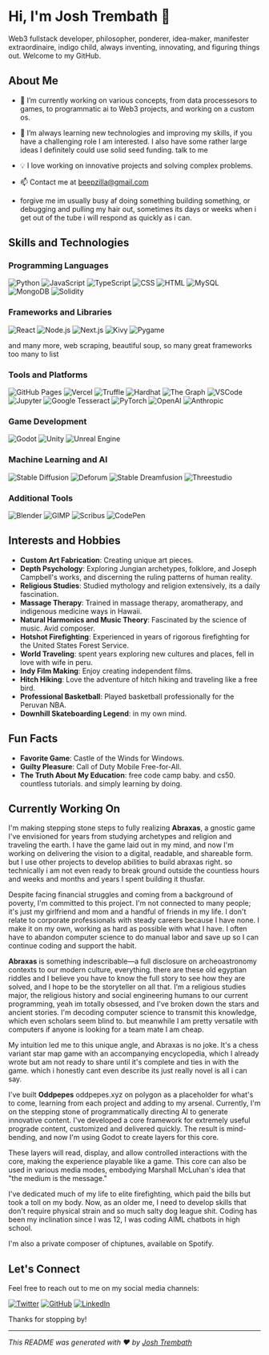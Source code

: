 # Hi, I'm Josh Trembath 👋

Web3 fullstack developer, philosopher, ponderer, idea-maker, manifester extraordinaire, indigo child, always inventing, innovating, and figuring things out. Welcome to my GitHub.  

## About Me

- 🔭 I’m currently working on various concepts, from data processesors to games, to programmatic ai to Web3 projects, and working on a custom os.
- 🌱 I’m always learning new technologies and improving my skills, if you have a challenging role I am interested.  I also have some rather large ideas I definitely could use solid seed funding.  talk to me
- 💡 I love working on innovative projects and solving complex problems.
- 📫 Contact me at [beepzilla@gmail.com](mailto:beepzilla@gmail.com)

- forgive me im usually busy af doing something building something, or debugging and pulling my hair out, sometimes its days or weeks when i get out of the tube i will respond as quickly as i can.


## Skills and Technologies

### Programming Languages
![Python](https://img.shields.io/badge/Python-3776AB?style=for-the-badge&logo=python&logoColor=white)
![JavaScript](https://img.shields.io/badge/JavaScript-F7DF1E?style=for-the-badge&logo=javascript&logoColor=black)
![TypeScript](https://img.shields.io/badge/TypeScript-3178C6?style=for-the-badge&logo=typescript&logoColor=white)
![CSS](https://img.shields.io/badge/CSS-1572B6?style=for-the-badge&logo=css3&logoColor=white)
![HTML](https://img.shields.io/badge/HTML-E34F26?style=for-the-badge&logo=html5&logoColor=white)
![MySQL](https://img.shields.io/badge/MySQL-4479A1?style=for-the-badge&logo=mysql&logoColor=white)
![MongoDB](https://img.shields.io/badge/MongoDB-47A248?style=for-the-badge&logo=mongodb&logoColor=white)
![Solidity](https://img.shields.io/badge/Solidity-363636?style=for-the-badge&logo=solidity&logoColor=white)

### Frameworks and Libraries
![React](https://img.shields.io/badge/React-61DAFB?style=for-the-badge&logo=react&logoColor=black)
![Node.js](https://img.shields.io/badge/Node.js-339933?style=for-the-badge&logo=nodedotjs&logoColor=white)
![Next.js](https://img.shields.io/badge/Next.js-000000?style=for-the-badge&logo=nextdotjs&logoColor=white)
![Kivy](https://img.shields.io/badge/Kivy-ff8e0d?style=for-the-badge&logo=Kivy&logoColor=white)
![Pygame](https://img.shields.io/badge/Pygame-3776AB?style=for-the-badge&logo=Pygame&logoColor=white)

and many more, web scraping, beautiful soup, so many great frameworks too many to list

### Tools and Platforms
![GitHub Pages](https://img.shields.io/badge/GitHub_Pages-222222?style=for-the-badge&logo=githubpages&logoColor=white)
![Vercel](https://img.shields.io/badge/Vercel-000000?style=for-the-badge&logo=vercel&logoColor=white)
![Truffle](https://img.shields.io/badge/Truffle-5e473b?style=for-the-badge&logo=truffle&logoColor=white)
![Hardhat](https://img.shields.io/badge/Hardhat-121212?style=for-the-badge&logo=hardhat&logoColor=yellow)
![The Graph](https://img.shields.io/badge/The_Graph-3a9efd?style=for-the-badge&logo=thegraph&logoColor=white)
![VSCode](https://img.shields.io/badge/VSCode-007ACC?style=for-the-badge&logo=visualstudiocode&logoColor=white)
![Jupyter](https://img.shields.io/badge/Jupyter-F37626?style=for-the-badge&logo=jupyter&logoColor=white)
![Google Tesseract](https://img.shields.io/badge/Tesseract-4285F4?style=for-the-badge&logo=googletagmanager&logoColor=white)
![PyTorch](https://img.shields.io/badge/PyTorch-EE4C2C?style=for-the-badge&logo=pytorch&logoColor=white)
![OpenAI](https://img.shields.io/badge/OpenAI-412991?style=for-the-badge&logo=openai&logoColor=white)
![Anthropic](https://img.shields.io/badge/Anthropic-000000?style=for-the-badge&logo=anthropic&logoColor=white)

### Game Development
![Godot](https://img.shields.io/badge/Godot-478CBF?style=for-the-badge&logo=godotengine&logoColor=white)
![Unity](https://img.shields.io/badge/Unity-000000?style=for-the-badge&logo=unity&logoColor=white)
![Unreal Engine](https://img.shields.io/badge/Unreal-313131?style=for-the-badge&logo=unrealengine&logoColor=white)

### Machine Learning and AI
![Stable Diffusion](https://img.shields.io/badge/Stable_Diffusion-000000?style=for-the-badge&logo=stablediffusion&logoColor=white)
![Deforum](https://img.shields.io/badge/Deforum-000000?style=for-the-badge&logo=deforum&logoColor=white)
![Stable Dreamfusion](https://img.shields.io/badge/Stable_Dreamfusion-000000?style=for-the-badge&logo=stabledreamfusion&logoColor=white)
![Threestudio](https://img.shields.io/badge/Threestudio-000000?style=for-the-badge&logo=threestudio&logoColor=white)

### Additional Tools
![Blender](https://img.shields.io/badge/Blender-F5792A?style=for-the-badge&logo=blender&logoColor=white)
![GIMP](https://img.shields.io/badge/GIMP-5C5543?style=for-the-badge&logo=gimp&logoColor=white)
![Scribus](https://img.shields.io/badge/Scribus-00bfff?style=for-the-badge&logo=scribus&logoColor=white)
![CodePen](https://img.shields.io/badge/CodePen-000000?style=for-the-badge&logo=codepen&logoColor=white)

## Interests and Hobbies

- **Custom Art Fabrication**: Creating unique art pieces.
- **Depth Psychology**: Exploring Jungian archetypes, folklore, and Joseph Campbell's works, and discerning the ruling patterns of human reality.
- **Religious Studies**: Studied mythology and religion extensively, its a daily fascination.
- **Massage Therapy**: Trained in massage therapy, aromatherapy, and indigenous medicine ways in Hawaii.
- **Natural Harmonics and Music Theory**: Fascinated by the science of music.  Avid composer.
- **Hotshot Firefighting**: Experienced in years of rigorous firefighting for the United States Forest Service.
- **World Traveling**: spent years exploring new cultures and places, fell in love with wife in peru.
- **Indy Film Making**: Enjoy creating independent films.
- **Hitch Hiking**: Love the adventure of hitch hiking and traveling like a free bird.
- **Professional Basketball**: Played basketball professionally for the Peruvan NBA. 
- **Downhill Skateboarding Legend**: in my own mind.

## Fun Facts

- **Favorite Game**: Castle of the Winds for Windows.
- **Guilty Pleasure**: Call of Duty Mobile Free-for-All.
- **The Truth About My Education**: free code camp baby.  and cs50.  countless tutorials.  and simply learning by doing.

## Currently Working On

I'm making stepping stone steps to fully realizing **Abraxas**, a gnostic game I've envisioned for years from studying archetypes and religion and traveling the earth. I have the game laid out in my mind, and now I'm working on delivering the vision to a digital, readable, and shareable form.  but I use other projects to develop abilities to build abraxas right.  so technically i am not even ready to break ground outside the countless hours and weeks and months and years I spent building it thusfar.

Despite facing financial struggles and coming from a background of poverty, I'm committed to this project. I'm not connected to many people; it's just my girlfriend and mom and a handful of friends in my life. I don't relate to corporate professionals with steady careers because I have none. I make it on my own, working as hard as possible with what I have. I often have to abandon computer science to do manual labor and save up so I can continue coding and support the habit.

**Abraxas** is something indescribable—a full disclosure on archeoastronomy contexts to our modern culture, everything.  there are these old egyptian riddles and I believe you have to know the full story to see how they are solved, and I hope to be the storyteller on all that. I'm a religious studies major, the religious history and social engineering humans to our current programming, yeah im totally obsessed, and I've broken down the stars and ancient stories. I'm decoding computer science to transmit this knowledge, which even scholars seem blind to.  but meanwhile I am pretty versatile with computers if anyone is looking for a team mate I am cheap.

My intuition led me to this unique angle, and Abraxas is no joke. It's a chess variant star map game with an accompanying encyclopedia, which I already wrote but am not ready to share until it's complete and ties in with the game.  which i honestly cant even describe its just really novel is all i can say.

I've built **Oddpepes** oddpepes.xyz on polygon as a placeholder for what's to come, learning from each project and adding to my arsenal. Currently, I'm on the stepping stone of programmatically directing AI to generate innovative content. I've developed a core framework for extremely useful prograde content, customized and delivered quickly. The result is mind-bending, and now I'm using Godot to create layers for this core.

These layers will read, display, and allow controlled interactions with the core, making the experience playable like a game. This core can also be used in various media modes, embodying Marshall McLuhan's idea that "the medium is the message."

I've dedicated much of my life to elite firefighting, which paid the bills but took a toll on my body. Now, as an older me, I need to develop skills that don't require physical strain and so much salty dog league shit. Coding has been my inclination since I was 12, I was coding AIML chatbots in high school.  

I'm also a private composer of chiptunes, available on Spotify.

## Let's Connect

Feel free to reach out to me on my social media channels:

[![Twitter](https://img.shields.io/badge/Twitter-1DA1F2?style=for-the-badge&logo=twitter&logoColor=white)](https://twitter.com/ikustudies)
[![GitHub](https://img.shields.io/badge/GitHub-181717?style=for-the-badge&logo=github&logoColor=white)](https://github.com/beepzilla)
[![LinkedIn](https://img.shields.io/badge/LinkedIn-0077B5?style=for-the-badge&logo=linkedin&logoColor=white)](https://linkedin.com/in/beepzilla)

Thanks for stopping by!

---
_This README was generated with ❤️ by [Josh Trembath](https://github.com/beepzilla)_
